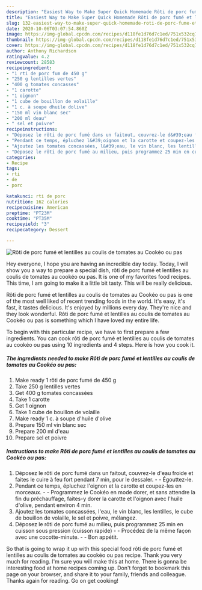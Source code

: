 ```yaml
---
description: "Easiest Way to Make Super Quick Homemade Rôti de porc fumé et lentilles au coulis de tomates au Cookéo ou pas"
title: "Easiest Way to Make Super Quick Homemade Rôti de porc fumé et lentilles au coulis de tomates au Cookéo ou pas"
slug: 132-easiest-way-to-make-super-quick-homemade-roti-de-porc-fume-et-lentilles-au-coulis-de-tomates-au-cookeo-ou-pas
date: 2020-10-06T03:07:54.860Z
image: https://img-global.cpcdn.com/recipes/d118fe1d76d7c1ed/751x532cq70/roti-de-porc-fume-et-lentilles-au-coulis-de-tomates-au-cookeo-ou-pas-photo-principale-de-la-recette.jpg
thumbnail: https://img-global.cpcdn.com/recipes/d118fe1d76d7c1ed/751x532cq70/roti-de-porc-fume-et-lentilles-au-coulis-de-tomates-au-cookeo-ou-pas-photo-principale-de-la-recette.jpg
cover: https://img-global.cpcdn.com/recipes/d118fe1d76d7c1ed/751x532cq70/roti-de-porc-fume-et-lentilles-au-coulis-de-tomates-au-cookeo-ou-pas-photo-principale-de-la-recette.jpg
author: Anthony Richardson
ratingvalue: 4.2
reviewcount: 28583
recipeingredient:
- "1 rti de porc fum de 450 g"
- "250 g lentilles vertes"
- "400 g tomates concasses"
- "1 carotte"
- "1 oignon"
- "1 cube de bouillon de volaille"
- "1 c. à soupe dhuile dolive"
- "150 ml vin blanc sec"
- "200 ml deau"
- " sel et poivre"
recipeinstructions:
- "Déposez le rôti de porc fumé dans un faitout, couvrez-le d&#39;eau froide et faites le cuire à feu fort pendant 7 min, pour le dessaler.  Égouttez-le."
- "Pendant ce temps, épluchez l&#39;oignon et la carotte et coupez-les en morceaux.  Programmez le Cookéo en mode dorer, et sans attendre la fin du préchauffage, faites-y dorer la carotte et l&#39;oignon avec l&#39;huile d&#39;olive, pendant environ 4 min."
- "Ajoutez les tomates concassées, l&#39;eau, le vin blanc, les lentilles, le cube de bouillon de volaille, le sel et poivre, mélangez."
- "Déposez le rôti de porc fumé au milieu, puis programmez 25 min en cuisson sous pression (cuisson rapide)  Procédez de la même façon avec une cocotte-minute.  Bon appétit."
categories:
- Recipe
tags:
- rti
- de
- porc

katakunci: rti de porc 
nutrition: 162 calories
recipecuisine: American
preptime: "PT23M"
cooktime: "PT35M"
recipeyield: "3"
recipecategory: Dessert

---
```



![Rôti de porc fumé et lentilles au coulis de tomates au Cookéo ou pas](https://img-global.cpcdn.com/recipes/d118fe1d76d7c1ed/751x532cq70/roti-de-porc-fume-et-lentilles-au-coulis-de-tomates-au-cookeo-ou-pas-photo-principale-de-la-recette.jpg)

Hey everyone, I hope you are having an incredible day today. Today, I will show you a way to prepare a special dish, rôti de porc fumé et lentilles au coulis de tomates au cookéo ou pas. It is one of my favorites food recipes. This time, I am going to make it a little bit tasty. This will be really delicious.



Rôti de porc fumé et lentilles au coulis de tomates au Cookéo ou pas is one of the most well liked of recent trending foods in the world. It's easy, it's fast, it tastes delicious. It's enjoyed by millions every day. They're nice and they look wonderful. Rôti de porc fumé et lentilles au coulis de tomates au Cookéo ou pas is something which I have loved my entire life.


To begin with this particular recipe, we have to first prepare a few ingredients. You can cook rôti de porc fumé et lentilles au coulis de tomates au cookéo ou pas using 10 ingredients and 4 steps. Here is how you cook it.

<!--inarticleads1-->

##### The ingredients needed to make Rôti de porc fumé et lentilles au coulis de tomates au Cookéo ou pas:

1. Make ready 1 rôti de porc fumé de 450 g
1. Take 250 g lentilles vertes
1. Get 400 g tomates concassées
1. Take 1 carotte
1. Get 1 oignon
1. Take 1 cube de bouillon de volaille
1. Make ready 1 c. à soupe d&#39;huile d&#39;olive
1. Prepare 150 ml vin blanc sec
1. Prepare 200 ml d&#39;eau
1. Prepare  sel et poivre




<!--inarticleads2-->

##### Instructions to make Rôti de porc fumé et lentilles au coulis de tomates au Cookéo ou pas:

1. Déposez le rôti de porc fumé dans un faitout, couvrez-le d&#39;eau froide et faites le cuire à feu fort pendant 7 min, pour le dessaler. -  - Égouttez-le.
1. Pendant ce temps, épluchez l&#39;oignon et la carotte et coupez-les en morceaux. -  - Programmez le Cookéo en mode dorer, et sans attendre la fin du préchauffage, faites-y dorer la carotte et l&#39;oignon avec l&#39;huile d&#39;olive, pendant environ 4 min.
1. Ajoutez les tomates concassées, l&#39;eau, le vin blanc, les lentilles, le cube de bouillon de volaille, le sel et poivre, mélangez.
1. Déposez le rôti de porc fumé au milieu, puis programmez 25 min en cuisson sous pression (cuisson rapide) -  - Procédez de la même façon avec une cocotte-minute. -  - Bon appétit.




So that is going to wrap it up with this special food rôti de porc fumé et lentilles au coulis de tomates au cookéo ou pas recipe. Thank you very much for reading. I'm sure you will make this at home. There is gonna be interesting food at home recipes coming up. Don't forget to bookmark this page on your browser, and share it to your family, friends and colleague. Thanks again for reading. Go on get cooking!
